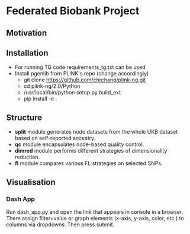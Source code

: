 # Federated Biobank Project

## Motivation

## Installation
 - For running TG code requirements_tg.txt can be used
 - Install pgenlib from PLINK's repo (change accordingly)
   - git clone https://github.com/chrchang/plink-ng.git
   - cd plink-ng/2.0/Python
   - /usr/local/bin/python setup.py build_ext
   - pip install -e .


## Structure

 - **split** module generates node datasets from the whole UKB dataset based on self-reported ancestry.
 - **qc** module encapsulates node-based quality control.
 - **dimred** module performs different strategies of dimensionality reduction. 
 - **fl** module compares various FL strategies on selected SNPs.

## Visualisation
### Dash App
Run dash_app.py and open the link that appears in console in a browser. There assign filter+value or graph elements (x-axis, y-axis, color, etc.) to columns via dropdowns. Then press submit.

